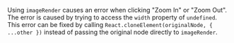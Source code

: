 Using `imageRender` causes an error when clicking "Zoom In" or "Zoom Out". The error is caused by trying to access the `width` property of `undefined`. This error can be fixed by calling `React.cloneElement(originalNode, { ...other })` instead of passing the original node directly to `imageRender`.
